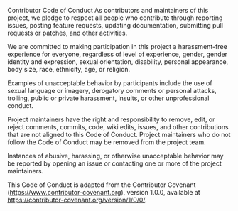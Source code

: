Contributor Code of Conduct
As contributors and maintainers of this project, we pledge to respect all people who contribute through reporting issues, posting feature requests, updating documentation, submitting pull requests or patches, and other activities.

We are committed to making participation in this project a harassment-free experience for everyone, regardless of level of experience, gender, gender identity and expression, sexual orientation, disability, personal appearance, body size, race, ethnicity, age, or religion.

Examples of unacceptable behavior by participants include the use of sexual language or imagery, derogatory comments or personal attacks, trolling, public or private harassment, insults, or other unprofessional conduct.

Project maintainers have the right and responsibility to remove, edit, or reject comments, commits, code, wiki edits, issues, and other contributions that are not aligned to this Code of Conduct. Project maintainers who do not follow the Code of Conduct may be removed from the project team.

Instances of abusive, harassing, or otherwise unacceptable behavior may be reported by opening an issue or contacting one or more of the project maintainers.

This Code of Conduct is adapted from the Contributor Covenant (https://www.contributor-covenant.org), version 1.0.0, available at https://contributor-covenant.org/version/1/0/0/.
